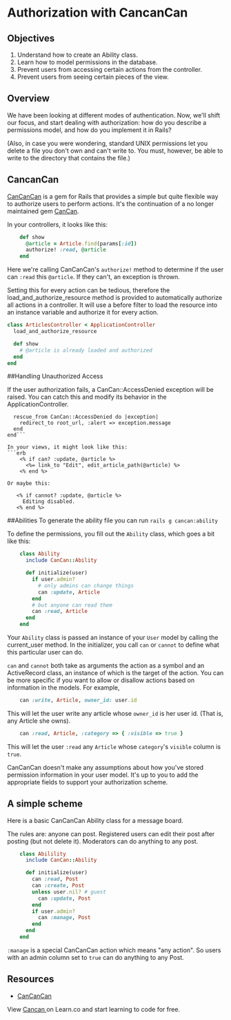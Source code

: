 # Authorization with CancanCan

## Objectives
1. Understand how to create an Ability class.
2. Learn how to model permissions in the database.
3. Prevent users from accessing certain actions from the controller.
4. Prevent users from seeing certain pieces of the view.

## Overview

We have been looking at different modes of authentication. Now, we'll shift our focus, and start dealing with authorization: how do you describe a permissions model, and how do you implement it in Rails?

(Also, in case you were wondering, standard UNIX permissions let you delete a file you don't own and can't write to. You must, however, be able to write to the directory that contains the file.)

## CancanCan

[CanCanCan] is a gem for Rails that provides a simple but quite flexible way to authorize users to perform actions.  It's the continuation of a no longer maintained gem [CanCan](https://github.com/ryanb/cancan).

In your controllers, it looks like this:
```ruby
    def show
      @article = Article.find(params[:id])
      authorize! :read, @article
    end
```
Here we're calling CanCanCan's `authorize!` method to determine if the user can `:read` this `@article`. If they can't, an exception is thrown.

Setting this for every action can be tedious, therefore the load_and_authorize_resource method is provided to automatically authorize all actions in a controller. It will use a before filter to load the resource into an instance variable and authorize it for every action.

```ruby
class ArticlesController < ApplicationController
  load_and_authorize_resource

  def show
    # @article is already loaded and authorized
  end
end
```

##Handling Unauthorized Access

If the user authorization fails, a CanCan::AccessDenied exception will be raised. You can catch this and modify its behavior in the ApplicationController.

```class ApplicationController < ActionController::Base
  rescue_from CanCan::AccessDenied do |exception|
    redirect_to root_url, :alert => exception.message
  end
end```

In your views, it might look like this:
```erb
    <% if can? :update, @article %>
      <%= link_to "Edit", edit_article_path(@article) %>
    <% end %>

Or maybe this:

   <% if cannot? :update, @article %>
     Editing disabled.
   <% end %>
```

##Abilities
To generate the ability file you can run `rails g cancan:ability`

To define the permissions, you fill out the `Ability` class, which goes a bit like this:
```ruby
    class Ability
      include CanCan::Ability

      def initialize(user)
        if user.admin?
          # only admins can change things
          can :update, Article
        end
        # but anyone can read them
        can :read, Article
      end
    end
```
Your `Ability` class is passed an instance of your `User` model by calling the current_user method. In the initializer, you call `can` or `cannot` to define what this particular user can do.

`can` and `cannot` both take as arguments the action as a symbol and an ActiveRecord class, an instance of which is the target of the action. You can be more specific if you want to allow or disallow actions based on information in the models. For example,
```ruby
    can :write, Article, owner_id: user.id
```
This will let the user write any article whose `owner_id` is her user id. (That is, any Article she owns).
```ruby
    can :read, Article, :category => { :visible => true }
```
This will let the user `:read` any `Article` whose `category`'s `visible` column is `true`.

CanCanCan doesn't make any assumptions about how you've stored permission information in your user model. It's up to you to add the appropriate fields to support your authorization scheme.

## A simple scheme

Here is a basic CanCanCan Ability class for a message board.

The rules are: anyone can post. Registered users can edit their post after posting (but not delete it). Moderators can do anything to any post.
```ruby
    class Abilility
      include CanCan::Ability

      def initialize(user)
        can :read, Post
      	can :create, Post
        unless user.nil? # guest
      	  can :update, Post
      	end
      	if user.admin?
      	  can :manage, Post
      	end
      end
    end
```
`:manage` is a special CanCanCan action which means "any action". So users with an admin column set to `true` can do anything to any Post.

## Resources
  * [CanCanCan]

[CanCanCan]: https://github.com/CanCanCommunity/cancancan
<p data-visibility='hidden'>View <a href='https://learn.co/lessons/cancan_readme'>Cancan </a> on Learn.co and start learning to code for free.</p>
